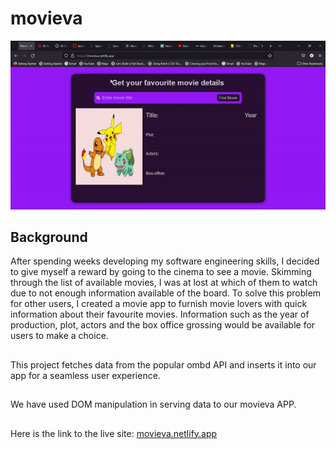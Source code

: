 # movieva

![image for Movie API](https://github.com/ojigs/movieva/blob/main/img/movieva.gif?raw=true)

<h2>Background</h2>
After spending weeks developing my software engineering skills, I decided to give myself a reward by going to the cinema to see a movie. Skimming through the list of available movies, I was at lost at which of them to watch due to not enough information available of the board. To solve this problem for other users, I created a movie app to furnish movie lovers with quick information about their favourite movies. Information such as the year of production, plot, actors and the box office grossing would be available for users to make a choice.

##
This project fetches data from the popular ombd API and inserts it into our app for a seamless user experience.
##
We have used DOM manipulation in serving data to our movieva APP.
##
Here is the link to the live site: [movieva.netlify.app](https://movieva.netlify.app/)
